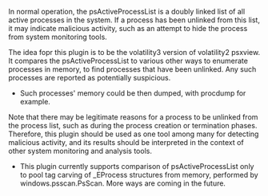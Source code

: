 In normal operation, the psActiveProcessList is a doubly linked list of all
active processes in the system. If a process has been unlinked from this
list, it may indicate malicious activity, such as an attempt to hide the
process from system monitoring tools.

The idea fopr this plugin is to be the volatility3 version of volatility2 psxview.
It compares the psActiveProcessList to various other ways to enumerate processes in
memory, to find processes that have been unlinked.
Any such processes are reported as potentially suspicious.
- Such processes' memory could be then dumped, with procdump for example.

Note that there may be legitimate reasons for a process to be unlinked from
the process list, such as during the process creation or termination
phases. Therefore, this plugin should be used as one tool among many for
detecting malicious activity, and its results should be interpreted in the
context of other system monitoring and analysis tools.


* This plugin currently supports comparison of psActiveProcessList only to pool tag carving of _EProcess structures from memory, performed by windows.psscan.PsScan.
More ways are coming in the future.
